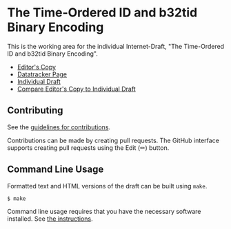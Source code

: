 # The Time-Ordered ID and b32tid Binary Encoding

This is the working area for the individual Internet-Draft, "The Time-Ordered ID and b32tid Binary Encoding".

* [Editor's Copy](https://learningproof.github.io/tid-i-d/#go.draft-goldman-tid.html)
* [Datatracker Page](https://datatracker.ietf.org/doc/draft-goldman-tid)
* [Individual Draft](https://datatracker.ietf.org/doc/html/draft-goldman-tid)
* [Compare Editor's Copy to Individual Draft](https://learningproof.github.io/tid-i-d/#go.draft-goldman-tid.diff)


## Contributing

See the
[guidelines for contributions](https://github.com/learningproof/tid-i-d/blob//CONTRIBUTING.md).

Contributions can be made by creating pull requests.
The GitHub interface supports creating pull requests using the Edit (✏) button.


## Command Line Usage

Formatted text and HTML versions of the draft can be built using `make`.

```sh
$ make
```

Command line usage requires that you have the necessary software installed.  See
[the instructions](https://github.com/martinthomson/i-d-template/blob/main/doc/SETUP.md).

